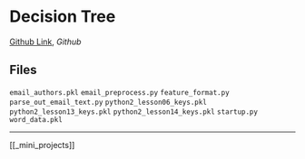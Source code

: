 # Decision Tree

[Github Link](https://github.com/udacity/ud120-projects/tree/master/decision_tree), _Github_

## Files

`email_authors.pkl`
`email_preprocess.py`
`feature_format.py`
`parse_out_email_text.py`
`python2_lesson06_keys.pkl`
`python2_lesson13_keys.pkl`
`python2_lesson14_keys.pkl`
`startup.py`
`word_data.pkl`

---

[[_mini_projects]]
